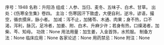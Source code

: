 序号：1948
名称：升阳汤
组成：人参、当归、麦冬、五味子、白术、甘草。
出处：《伤寒全生集》卷四。
主治：伤寒因汗下致虚，大便自利，逆冷，谚语，撮空，循衣摸床，脉小者。
加减：泻不止，加猪苓、木通、肉果；身不热，口不渴，泻利，脉沉，足冷者，加姜、附、白术、升麻少许；若身有热，口燥渴者，加柴、芩、知母。
功效：None
用法用量：加生姜，入金首饰，水煎服。
制备方法：None
临床应用：None
各家论述：None
用药禁忌：None
附注：None

